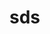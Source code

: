 <!--
 * @Author: your name
 * @Date: 2020-01-18 22:17:07
 * @LastEditTime: 2020-01-18 22:36:34
 * @LastEditors: your name
 * @Description: In User Settings Edit
 * @FilePath: \resyu.github.io\js\primary\section.md
 -->
# sds
